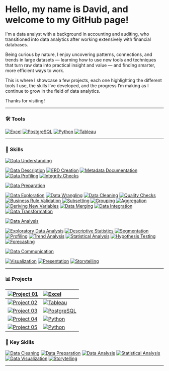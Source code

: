 # Hello, my name is David, and welcome to my GitHub page!

I'm a data analyst with a background in accounting and auditing, who transitioned into data analytics after working extensively with financial databases.

Being curious by nature, I enjoy uncovering patterns, connections, and trends in large datasets — learning how to use new tools and techniques that turn raw data into practical insight and value — and finding smarter, more efficient ways to work.

This is where I showcase a few projects, each one highlighting the different tools I use, the skills I’ve developed, and the progress I’m making as I continue to grow in the field of data analytics.

Thanks for visiting!

---

### 🛠️ Tools <!--& Technologies-->
[![Excel](https://img.shields.io/badge/Excel-217346?logo=microsoft-excel&logoColor=white)](#)
[![PostgreSQL](https://img.shields.io/badge/PostgreSQL-336791?logo=postgresql&logoColor=white)](#)
[![Python](https://img.shields.io/badge/Python-3776AB?logo=python&logoColor=white)](#)
[![Tableau](https://img.shields.io/badge/Tableau-1C4481?logo=tableau&logoColor=white)](#)
<!--[![Power BI](https://img.shields.io/badge/Power%20BI-F2C811?logo=power-bi&logoColor=black)](#)-->

</div>

---

### 🧠 Skills
[![Data Understanding](https://img.shields.io/badge/Data-Understanding-4CAF50)](#)

[![Data Description](https://img.shields.io/badge/Data%20Description-4CAF50)](#)
[![ERD Creation](https://img.shields.io/badge/ERD%20Creation-4CAF50)](#)
[![Metadata Documentation](https://img.shields.io/badge/Metadata%20Documentation-4CAF50)](#)
[![Data Profiling](https://img.shields.io/badge/Data%20Profiling-4CAF50)](#)
[![Integrity Checks](https://img.shields.io/badge/Integrity%20Checks-4CAF50)](#)
<br>

[![Data Preparation](https://img.shields.io/badge/Data-Preparation-2196F3)](#)

[![Data Exploration](https://img.shields.io/badge/Data%20Exploration-2196F3)](#)
[![Data Wrangling](https://img.shields.io/badge/Data%20Wrangling-2196F3)](#)
[![Data Cleaning](https://img.shields.io/badge/Data%20Cleaning-2196F3)](#)
[![Quality Checks](https://img.shields.io/badge/Quality%20Checks-2196F3)](#)
[![Business Rule Validation](https://img.shields.io/badge/Business%20Rule%20Validation-2196F3)](#)
[![Subsetting](https://img.shields.io/badge/Subsetting-2196F3)](#)
[![Grouping](https://img.shields.io/badge/Grouping-2196F3)](#)
[![Aggregation](https://img.shields.io/badge/Aggregation-2196F3)](#) 
[![Deriving New Variables](https://img.shields.io/badge/Deriving%20New%20Variables-2196F3)](#)
[![Data Merging](https://img.shields.io/badge/Data%20Merging-2196F3)](#)
[![Data Integration](https://img.shields.io/badge/Data%20Integration-2196F3)](#)
[![Data Transformation](https://img.shields.io/badge/Data%20Transformation-2196F3)](#)
<br>

[![Data Analysis](https://img.shields.io/badge/Data-Analysis-673AB7)](#)

[![Exploratory Data Analysis](https://img.shields.io/badge/Exploratory%20Data%20Analysis-673AB7)](#)
[![Descriptive Statistics](https://img.shields.io/badge/Descriptive%20Statistics-673AB7)](#)
[![Segmentation](https://img.shields.io/badge/Segmentation-673AB7)](#)
[![Profiling](https://img.shields.io/badge/Profiling-673AB7)](#)
[![Trend Analysis](https://img.shields.io/badge/Trend%20Analysis-673AB7)](#)
[![Statistical Analysis](https://img.shields.io/badge/Statistical%20Analysis-673AB7)](#)
[![Hypothesis Testing](https://img.shields.io/badge/Hypothesis%20Testing-673AB7)](#)
[![Forecasting](https://img.shields.io/badge/Forecasting-673AB7)](#)
<br>

[![Data Communication](https://img.shields.io/badge/Data-Communication-26A69A)](#)

[![Visualization](https://img.shields.io/badge/Visualization-26A69A)](#)
[![Presentation](https://img.shields.io/badge/Presentation-26A69A)](#)
[![Storytelling](https://img.shields.io/badge/Storytelling-26A69A)](#)

---
### 📊 Projects

[![Project 01](https://img.shields.io/badge/Project_01-Video_Game_Analysis-blue)](https://github.com/davidgriesel/01_video_game_market_analysis) | <span>[![Excel](https://img.shields.io/badge/Excel-217346?logo=microsoft-excel&logoColor=white)](#)</span>
:---|:---
[![Project 02](https://img.shields.io/badge/Project_02-Flu_Risk_Forecasting-green)](https://github.com/davidgriesel/02_flu_risk_forecasting) | <span>[![Tableau](https://img.shields.io/badge/Tableau-1C4481?logo=tableau&logoColor=white)](#)</span>
[![Project 03](https://img.shields.io/badge/Project_03-Streaming_DB_Queries-yellow)](https://github.com/davidgriesel/03_streaming_service_database_queries) | <span>[![PostgreSQL](https://img.shields.io/badge/PostgreSQL-336791?logo=postgresql&logoColor=white)](#)</span>
[![Project 04](https://img.shields.io/badge/Project_04-Customer_Segmentation-orange)](https://github.com/davidgriesel/04_customer_segmentation_behavioural_analysis)| <span>[![Python](https://img.shields.io/badge/Python-3776AB?logo=python&logoColor=white)](#)</span>
[![Project 05](https://img.shields.io/badge/Project_05-Coffee_Modelling-brown)](https://github.com/davidgriesel/06_coffee_quality_modelling) | <span>[![Python](https://img.shields.io/badge/Python-3776AB?logo=python&logoColor=white)](#)</span>


### 🧠 Key Skills
[![Data Cleaning](https://img.shields.io/badge/Data%20Cleaning-4CAF50)](#)
[![Data Preparation](https://img.shields.io/badge/Data%20Preparation-2196F3)](#)
[![Data Analysis](https://img.shields.io/badge/Data%20Analysis-9C27B0)](#)
[![Statistical Analysis](https://img.shields.io/badge/Statistical%20Analysis-673AB7)](#)
[![Data Visualization](https://img.shields.io/badge/Data%20Visualization-26A69A)](#)
[![Storytelling](https://img.shields.io/badge/Storytelling-607D8B)](#)

---


